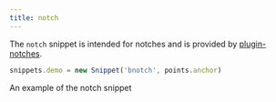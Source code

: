 ```yaml
---
title: notch
---
```


The `notch` snippet is intended for notches and is
provided by [plugin-notches](/reference/plugins/notches/).

```js
snippets.demo = new Snippet('bnotch', points.anchor)
```

<Example part="snippets_notch">
An example of the notch snippet
</Example>
